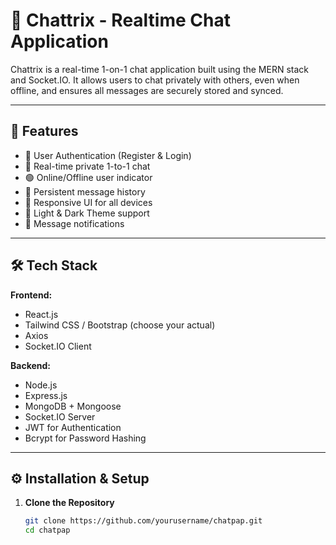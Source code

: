 # 💬 Chattrix - Realtime Chat Application

Chattrix is a real-time 1-on-1 chat application built using the MERN stack and Socket.IO. It allows users to chat privately with others, even when offline, and ensures all messages are securely stored and synced.

---

## 🚀 Features

- 🔐 User Authentication (Register & Login)
- 👤 Real-time private 1-to-1 chat
- 🟢 Online/Offline user indicator
- 💾 Persistent message history
- 📱 Responsive UI for all devices
- 🌙 Light & Dark Theme support
- 🔔 Message notifications

---

## 🛠️ Tech Stack

**Frontend:**
- React.js
- Tailwind CSS / Bootstrap (choose your actual)
- Axios
- Socket.IO Client

**Backend:**
- Node.js
- Express.js
- MongoDB + Mongoose
- Socket.IO Server
- JWT for Authentication
- Bcrypt for Password Hashing

---

## ⚙️ Installation & Setup

1. **Clone the Repository**
   ```bash
   git clone https://github.com/yourusername/chatpap.git
   cd chatpap
